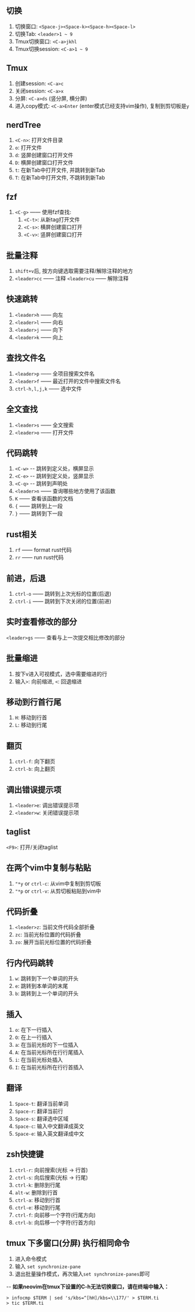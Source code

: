## 切换
1. 切换窗口: `<Space-j><Space-k><Space-h><Space-l>`
2. 切换Tab: `<leader>1 ~ 9`
3. Tmux切换窗口: `<C-a>jkhl`
4. Tmux切换session: `<C-a>1 ~ 9`

## Tmux
1. 创建session: `<C-a>c`
2. 关闭session: `<C-a>x`
3. 分屏: `<C-a>ds` (竖分屏, 横分屏)
4. 进入copy模式: `<C-a>Enter` (enter模式已经支持vim操作), 复制到剪切板是`y`

## nerdTree
1. `<C-n>`: 打开文件目录
2. `o`: 打开文件
3. `d`: 竖屏创建窗口打开文件
4. `D`: 横屏创建窗口打开文件
5. `t`: 在新Tab中打开文件, 并跳转到新Tab
6. `T`: 在新Tab中打开文件, 不跳转到新Tab

## fzf
1. `<C-g>`     —— 使用fzf查找:
    1. `<C-t>`: 从新tag打开文件
    2. `<C-s>`: 横屏创建窗口打开
    3. `<C-v>`: 竖屏创建窗口打开


## 批量注释
1. `shift+v`后, 按方向键选取需要注释/解除注释的地方
2. `<leader>cc` —— 注释	`<leader>cu` —— 解除注释

## 快速跳转
1. `<leader>h` —— 向左
2. `<leader>l` —— 向右
3. `<leader>j` —— 向下
4. `<leader>k` —— 向上

## 查找文件名
1. `<leader>p` —— 全项目搜索文件名
2. `<leader>f` —— 最近打开的文件中搜索文件名
3. `ctrl-h,l,j,k` —— 选中文件

## 全文查找
1. `<leader>s` —— 全文搜索
2. `<leader>o` —— 打开文件

## 代码跳转
1. `<C-w>` -- 跳转到定义处，横屏显示
2. `<C-e>` -- 跳转到定义处，竖屏显示
3. `<C-q>` -- 跳转到声明处
4. `<leader>n` —— 查询哪些地方使用了该函数
5. `K` —— 查看该函数的文档
6. `{` —— 跳转到上一段
7. `}` —— 跳转到下一段

## rust相关
1. `rf` —— format rust代码
2. `rr` —— run rust代码

## 前进，后退
1. `ctrl-o` —— 跳转到上次光标的位置(后退)
2. `ctrl-i` —— 跳转到下次关闭的位置(前进)

## 实时查看修改的部分
`<leader>gs` —— 查看与上一次提交相比修改的部分

## 批量缩进
1. 按下v进入可视模式，选中需要缩进的行
2. 输入`>`: 向前缩进, `<`: 回退缩进

## 移动到行首行尾
1. `H`: 移动到行首
2. `L`: 移动到行尾

## 翻页
1. `ctrl-f`: 向下翻页
2. `ctrl-b`: 向上翻页

## 调出错误提示项
1. `<leader>e`: 调出错误提示项
2. `<leader>w`: 关闭错误提示项

## taglist
`<F9>`: 打开/关闭taglist

## 在两个vim中复制与粘贴
1. `"*y` or `ctrl-c`: 从vim中复制到剪切板
2. `"*p` or `ctrl-v`: 从剪切板粘贴到vim中

## 代码折叠
1. `<leader>z`: 当前文件代码全部折叠
2. `zc`: 当前光标位置的代码折叠
3. `zo`: 展开当前光标位置的代码折叠

## 行内代码跳转
1. `w`: 跳转到下一个单词的开头
2. `e`: 跳转到本单词的末尾
3. `b`: 跳转到上一个单词的开头

## 插入
1. `o`: 在下一行插入
2. `O`: 在上一行插入
3. `a`: 在当前光标的下一位插入
4. `A`: 在当前光标所在行行尾插入
5. `i`: 在当前光标处插入
6. `I`: 在当前光标所在行行首插入

## 翻译
1. `Space-t`: 翻译当前单词
2. `Space-r`: 翻译当前行
3. `Space-s`: 翻译选中区域
4. `Space-c`: 输入中文翻译成英文
5. `Space-e`: 输入英文翻译成中文


## zsh快捷键
1. `ctrl-r`: 向前搜索(光标 -> 行首)
2. `ctrl-s`: 向后搜索(光标 -> 行尾)
3. `ctrl-k`: 删除到行尾
4. `alt-w`: 删除到行首
5. `ctrl-a`: 移动到行首
6. `ctrl-e`: 移动到行尾
7. `ctrl-f`: 向前移一个字符(行尾方向)
8. `ctrl-b`: 向后移一个字符(行首方向)

## tmux 下多窗口(分屏) 执行相同命令
1. <C-a> 进入命令模式
2. 输入 `set synchronize-pane`
3. 退出批量操作模式，再次输入`set synchronize-panes`即可

--
**如果neovim在tmux下设置的C-h无法切换窗口，请在终端中输入：**

```
> infocmp $TERM | sed 's/kbs=^[hH]/kbs=\\177/' > $TERM.ti
> tic $TERM.ti
```
